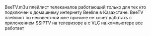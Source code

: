 BeeTV.m3u плейлист телеканалов работающий только для тех кто подключен к домашнему интернету Beeline в Казахстане.
BeeTV плейлист по неизвестной мне причине не хочет работать с приложением SSIPTV на телевизоре а с VLC на компьютере все работает
